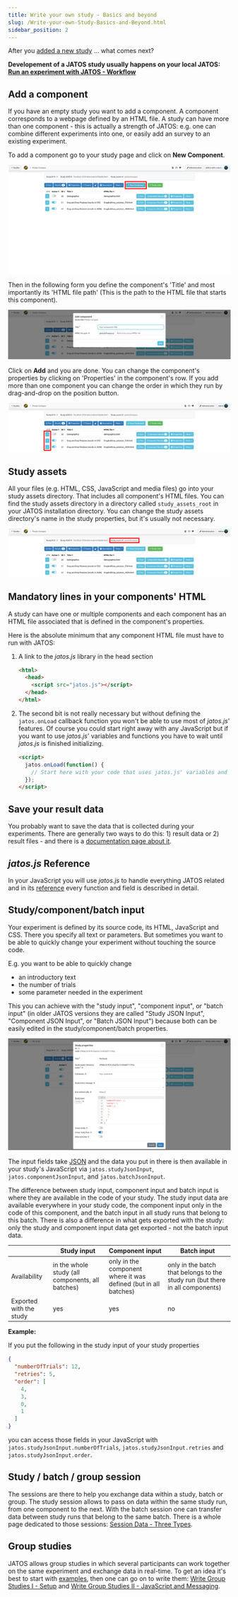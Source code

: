```yaml
---
title: Write your own study - Basics and beyond
slug: /Write-your-own-Study-Basics-and-Beyond.html
sidebar_position: 2
---
```


After you [added a new study](Create-a-new-study.html) ... what comes next?

**Developement of a JATOS study usually happens on your local JATOS: [Run an experiment with JATOS - Workflow](Run-an-experiment-with-JATOS-Workflow.html)**


## Add a component

If you have an empty study you want to add a component. A component corresponds to a webpage defined by an HTML file. A study can have more than one component - this is actually a strength of JATOS: e.g. one can combine different experiments into one, or easily add an survey to an existing experiment.

To add a component go to your study page and click on **New Component**.

![New Component](/img/v39x/new-component.png)

Then in the following form you define the component's 'Title' and most importantly its 'HTML file path' (This is the path to the HTML file that starts this component).

![New Component](/img/v39x/new-component-properites.png)

Click on **Add** and you are done. You can change the component's properties by clicking on 'Properties' in the component's row. If you add more than one component you can change the order in which they run by drag-and-drop on the position button.

![Position Component](/img/v39x/component-position-dragndrop.png)


## Study assets

All your files (e.g. HTML, CSS, JavaScript and media files) go into your study assets directory. That includes all component's HTML files. You can find the study assets directory in a directory called `study_assets_root` in your JATOS installation directory. You can change the study assets directory's name in the study properties, but it's usually not necessary.

![Position Component](/img/v39x/study-assets-name.png)


## Mandatory lines in your components' HTML

A study can have one or multiple components and each component has an HTML file associated that is defined in the component's properties.

Here is the absolute minimum that any component HTML file must have to run with JATOS:

1. A link to the _jatos.js_ library in the head section

   ~~~ html
   <html>
     <head>
       <script src="jatos.js"></script>
     </head>
   </html>   
   ~~~

1. The second bit is not really necessary but without defining the `jatos.onLoad` callback function you won't be able to use most of _jatos.js_' features. Of course you could start right away with any JavaScript but if you want to use _jatos.js_' variables and functions you have to wait until _jatos.js_ is finished initializing.

   ~~~ html
   <script>
     jatos.onLoad(function() {
       // Start here with your code that uses jatos.js' variables and functions
     });
   </script>   
   ~~~


## Save your result data

You probably want to save the data that is collected during your experiments. There are generally two ways to do this: 1) result data or 2) result files - and there is a [documentation page about it](Submit-and-upload-data-to-the-server.html).


## _jatos.js_ Reference

In your JavaScript you will use _jatos.js_ to handle everything JATOS related and in its [reference](jatos.js-Reference.html) every function and field is described in detail.


## Study/component/batch input

Your experiment is defined by its source code, its HTML, JavaScript and CSS. There you specify all text or parameters. But sometimes you want to be able to quickly change your experiment without touching the source code.

E.g. you want to be able to quickly change
* an introductory text
* the number of trials
* some parameter needed in the experiment

This you can achieve with the "study input", "component input", or "batch input" (in older JATOS versions they are called "Study JSON Input", "Component JSON Input", or "Batch JSON Input") because both can be easily edited in the study/component/batch properties.

![Study properties / study input](/img/v39x/study-input.png)

The input fields take [JSON](https://www.w3schools.com/whatis/whatis_json.asp) and the data you put in there is then available in your study's JavaScript via `jatos.studyJsonInput`, `jatos.componentJsonInput`, and `jatos.batchJsonInput`.

The difference between study input, component input and batch input is where they are available in the code of your study. The study input data are available everywhere in your study code, the component input only in the code of this component, and the batch input in all study runs that belong to this batch. There is also a difference in what gets exported with the study: only the study and component input data get exported - not the batch input data.

|              | Study input | Component input | Batch input |
| ------------ | ----------- | --------------- | ----------- |
| Availability | in the whole study (all components, all batches) | only in the component where it was defined (but in all batches) | only in the batch that belongs to the study run (but there in all components) |
| Exported with the study   | yes | yes | no |


**Example:**

If you put the following in the study input of your study properties

```json
{
  "numberOfTrials": 12,
  "retries": 5,
  "order": [
    4,
    3,
    0,
    1
  ]
}
```

you can access those fields in your JavaScript with `jatos.studyJsonInput.numberOfTrials`, `jatos.studyJsonInput.retries` and `jatos.studyJsonInput.order`.


## Study / batch / group session

The sessions are there to help you exchange data within a study, batch or group. The study session allows to pass on data within the same study run, from one component to the next. With the batch session one can transfer data between study runs that belong to the same batch. There is a whole page dedicated to those sessions: [Session Data - Three Types](/Session-Data-Three-Types.html).


## Group studies

JATOS allows group studies in which several participants can work together on the same experiment and exchange data in real-time.
To get an idea it's best to start with [examples](Example-Group-Studies.html), then one can go on to write them: [Write Group Studies I - Setup](Write-Group-Studies-I-Setup.html) and [Write Group Studies II - JavaScript and Messaging](Write-Group-Studies-II-JavaScript-and-Messaging.html).
